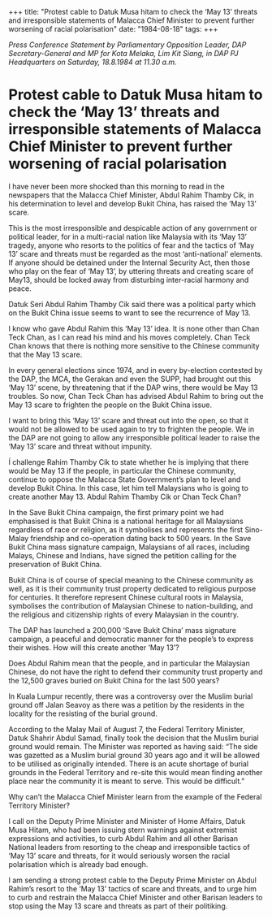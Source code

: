 +++ 
title: "Protest cable to Datuk Musa hitam to check the ‘May 13’ threats and irresponsible statements of Malacca Chief Minister to prevent further worsening of racial polarisation"
date: "1984-08-18"
tags:
+++

_Press Conference Statement by Parliamentary Opposition Leader, DAP Secretary-General and MP for Kota Melaka, Lim Kit Siang, in DAP PJ Headquarters on Saturday, 18.8.1984 at 11.30 a.m._

# Protest cable to Datuk Musa hitam to check the ‘May 13’ threats and irresponsible statements of Malacca Chief Minister to prevent further worsening of racial polarisation

I have never been more shocked than this morning to read in the newspapers that the Malacca Chief Minister, Abdul Rahim Thamby Cik, in his determination to level and develop Bukit China, has raised the ‘May 13’ scare.</u>

This is the most irresponsible and despicable action of any government or political leader, for in a multi-racial nation like Malaysia with its ‘May 13’ tragedy, anyone who resorts to the politics of fear and the tactics of ‘May 13’ scare and threats must be regarded as the most ‘anti-national’ elements. If anyone should be detained under the Internal Security Act, then those who play on the fear of ‘May 13’, by uttering threats and creating scare of May13, should be locked away from disturbing inter-racial harmony and peace.

Datuk Seri Abdul Rahim Thamby Cik said there was a political party which on the Bukit China issue seems to want to see the recurrence of May 13.

I know who gave Abdul Rahim this ‘May 13’ idea. It is none other than Chan Teck Chan, as I can read his mind and his moves completely. Chan Teck Chan knows that there is nothing more sensitive to the Chinese community that the May 13 scare.

In every general elections since 1974, and in every by-election contested by the DAP, the MCA, the Gerakan and even the SUPP, had brought out this ‘May 13’ scene, by threatening that if the DAP wins, there would be May 13 troubles. So now, Chan Teck Chan has advised Abdul Rahim to bring out the May 13 scare to frighten the people on the Bukit China issue.

I want to bring this ‘May 13’ scare and threat out into the open, so that it would not be allowed to be used again to try to frighten the people. We in the DAP are not going to allow any irresponsible political leader to raise the ‘May 13’ scare and threat without impunity.

Í challenge Rahim Thamby Cik to state whether he is implying that there would be May 13 if the people, in particular the Chinese community, continue to oppose the Malacca State Government’s plan to level and develop Bukit China. In this case, let him tell Malaysians who is going to create another May 13. Abdul Rahim Thamby Cik or Chan Teck Chan?

In the Save Bukit China campaign, the first primary point we had emphasised is that Bukit China is a national heritage for all Malaysians regardless of race or religion, as it symbolises and represents the first Sino-Malay friendship and co-operation dating back to 500 years. In the Save Bukit China mass signature campaign, Malaysians of all races, including Malays, Chinese and Indians, have signed the petition calling for the preservation of Bukit China.

Bukit China is of course of special meaning to the Chinese community as well, as it is their community trust property dedicated to religious purpose for centuries. It therefore represent Chinese cultural roots in Malaysia, symbolises the contribution of Malaysian Chinese to nation-building, and the religious and citizenship rights of every Malaysian in the country.

The DAP has launched  a 200,000 ‘Save Bukit China’ mass signature campaign, a peaceful and democratic manner for the people’s to express their wishes. How will this create another ‘May 13’?

Does Abdul Rahim mean that the people, and in particular the Malaysian Chinese, do not have the right to defend their community trust property and the 12,500 graves buried on Bukit China for the last 500 years?

In Kuala Lumpur recently, there was a controversy over the Muslim burial ground off Jalan Seavoy as there was a petition by the residents in the locality for the resisting of the burial ground.

According to the Malay Mail of August 7, the Federal Territory Minister, Datuk Shahrir Abdul Samad, finally took the decision that the Muslim burial ground would remain. The Minister was reported as having said: “The side was gazetted as a Muslim burial ground 30 years ago and it will be allowed to be utilised as originally intended. There is an acute shortage of burial grounds in the Federal Territory and re-site this would mean finding another place near the community it is meant to serve. This would be difficult.”

Why can’t the Malacca Chief Minister learn from the example of the Federal Territory Minister?

I call on the Deputy Prime Minister and Minister of Home Affairs, Datuk Musa Hitam, who had been issuing stern warnings against extremist expressions and activities, to curb Abdul Rahim and all other Barisan National leaders from resorting to the cheap and irresponsible tactics of ‘May 13’ scare and threats, for it would seriously worsen the racial polarisation which is already bad enough.

I am sending a strong protest cable to the Deputy Prime Minister on Abdul Rahim’s resort to the ‘May 13’ tactics of scare and threats, and to urge him to curb and restrain the Malacca Chief Minister and other Barisan leaders to stop using the May 13 scare and threats as part of their politiking.
 
